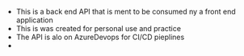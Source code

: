 - This is a back end API that is ment to be consumed ny a front end application
- This is was created for personal use and practice
- The API is alo on AzureDevops for CI/CD pieplines
- 
